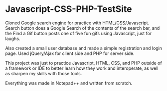 # Javascript-CSS-PHP-TestSite
Cloned Google search engine for practice with HTML/CSS/Javascript. Search button does a Google Search of the contents of the search bar, and the Find a Gif button posts one of five fun gifs using Javascript, just for laughs. 

Also created a small user database and made a simple registration and login page. Used jQuery/Ajax for client side and PHP for server side. 

This project was just to practice Javascript, HTML, CSS, and PHP outside of a framework or IDE to better learn how they work and interoperate, as well as sharpen my skills with those tools. 

Everything was made in Notepad++ and written from scratch. 
